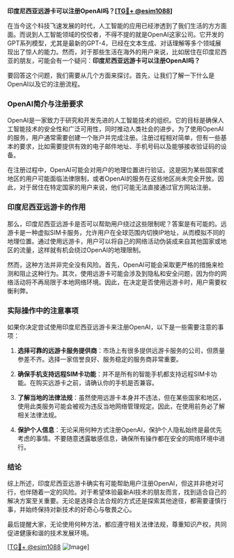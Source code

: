 **印度尼西亚远游卡可以注册OpenAI吗？[[TG💪+ @esim1088](https://t.me/s/esim1088)]**

在当今这个科技飞速发展的时代，人工智能的应用已经渗透到了我们生活的方方面面。而说到人工智能领域的佼佼者，不得不提的就是OpenAI这家公司。它开发的GPT系列模型，尤其是最新的GPT-4，已经在文本生成、对话理解等多个领域展现出了惊人的能力。然而，对于那些生活在海外的用户来说，比如居住在印度尼西亚的朋友，可能会有一个疑问：**印度尼西亚远游卡可以注册OpenAI吗？**

要回答这个问题，我们需要从几个方面来探讨。首先，让我们了解一下什么是OpenAI以及它的注册流程。

### OpenAI简介与注册要求

OpenAI是一家致力于研究和开发先进的人工智能技术的组织。它的目标是确保人工智能技术的安全性和广泛可用性，同时推动人类社会的进步。为了使用OpenAI的服务，用户通常需要创建一个账户并完成注册。注册过程相对简单，但有一些基本的要求，比如需要提供有效的电子邮件地址、手机号码以及能够接收验证码的设备。

在注册过程中，OpenAI可能会对用户的地理位置进行验证。这是因为某些国家或地区的用户可能面临法律限制，或者OpenAI的服务在这些地区尚未完全开放。因此，对于居住在特定国家的用户来说，他们可能无法直接通过官方网站注册。

### 印度尼西亚远游卡的作用

那么，印度尼西亚远游卡是否可以帮助用户绕过这些限制呢？答案是有可能的。远游卡是一种虚拟SIM卡服务，允许用户在全球范围内切换IP地址，从而模拟不同的地理位置。通过使用远游卡，用户可以将自己的网络活动伪装成来自其他国家或地区的流量，这样就有机会绕过OpenAI的地理限制。

然而，这种方法并非完全没有风险。首先，OpenAI可能会采取更严格的措施来检测和阻止这种行为。其次，使用远游卡可能会涉及到隐私和安全问题，因为你的网络活动将不再局限于本地网络环境。因此，在决定是否使用远游卡时，用户需要权衡利弊。

### 实际操作中的注意事项

如果你决定尝试使用印度尼西亚远游卡来注册OpenAI，以下是一些需要注意的事项：

1. **选择可靠的远游卡服务提供商**：市场上有很多提供远游卡服务的公司，但质量参差不齐。选择一家信誉良好、服务稳定的服务商非常重要。
   
2. **确保手机支持远程SIM卡功能**：并不是所有的智能手机都支持远程SIM卡功能。在购买远游卡之前，请确认你的手机是否兼容。

3. **了解当地的法律法规**：虽然使用远游卡本身并不违法，但在某些国家和地区，使用此类服务可能会被视为违反当地网络管理规定。因此，在使用前务必了解相关法律法规。

4. **保护个人信息**：无论采用何种方式注册OpenAI，保护个人隐私始终是最优先考虑的事情。不要随意透露敏感信息，确保所有操作都在安全的网络环境中进行。

### 结论

综上所述，印度尼西亚远游卡确实有可能帮助用户注册OpenAI，但这并非绝对可行，也伴随着一定的风险。对于希望体验最新AI技术的朋友而言，找到适合自己的解决方案至关重要。无论是选择合法合规的方式还是探索其他途径，都需要谨慎行事，并始终保持对新技术的好奇心与敬畏之心。

最后提醒大家，无论使用何种方法，都应遵守相关法律法规，尊重知识产权，共同促进健康和谐的技术发展环境。

[[TG💪+ @esim1088](https://t.me/s/esim1088) ![Image](https://i.postimg.cc/4NQfJmqS/Snipaste-2025-05-13-00-14-12.png)]